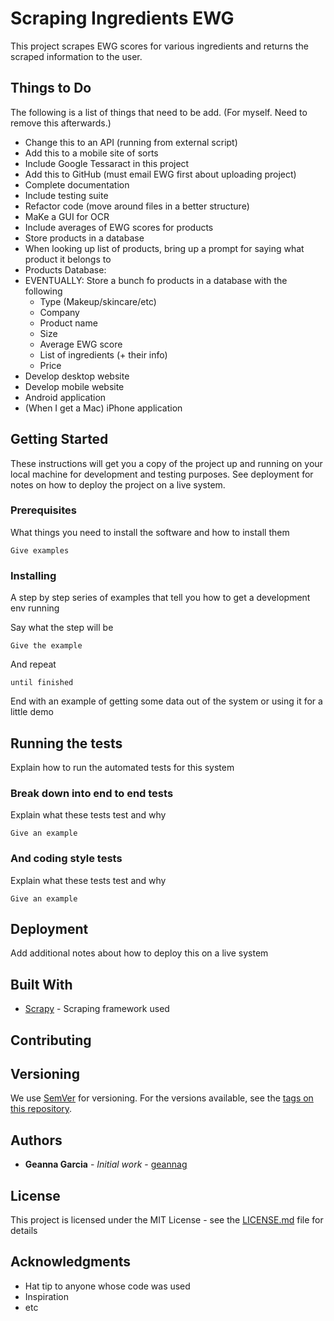 # Scraping Ingredients EWG

This project scrapes EWG scores for various ingredients and returns the scraped information to the user.

## Things to Do

The following is a list of things that need to be add. (For myself. Need to remove this afterwards.)

* Change this to an API (running from external script)
* Add this to a mobile site of sorts
* Include Google Tessaract in this project
* Add this to GitHub (must email EWG first about uploading project)
* Complete documentation
* Include testing suite
* Refactor code (move around files in a better structure)
* MaKe a GUI for OCR
* Include averages of EWG scores for products
* Store products in a database
* When looking up list of products, bring up a prompt for saying what product it belongs to
* Products Database: 
* EVENTUALLY: Store a bunch fo products in a database with the following
    * Type (Makeup/skincare/etc)
    * Company
    * Product name
    * Size
    * Average EWG score
    * List of ingredients (+ their info)
    * Price
* Develop desktop website
* Develop mobile website
* Android application
* (When I get a Mac) iPhone application
## Getting Started

These instructions will get you a copy of the project up and running on your local machine for development and testing purposes. See deployment for notes on how to deploy the project on a live system.

### Prerequisites

What things you need to install the software and how to install them

```
Give examples
```

### Installing

A step by step series of examples that tell you how to get a development env running

Say what the step will be

```
Give the example
```

And repeat

```
until finished
```

End with an example of getting some data out of the system or using it for a little demo

## Running the tests

Explain how to run the automated tests for this system

### Break down into end to end tests

Explain what these tests test and why

```
Give an example
```

### And coding style tests

Explain what these tests test and why

```
Give an example
```

## Deployment

Add additional notes about how to deploy this on a live system

## Built With

* [Scrapy](https://scrapy.org/) - Scraping framework used

## Contributing

<!-- Please read [CONTRIBUTING.md](https://gist.github.com/geannag/blurb) for details on our code of conduct, and the process for submitting pull requests to us. -->

## Versioning

We use [SemVer](http://semver.org/) for versioning. For the versions available, see the [tags on this repository](https://github.com/your/project/tags). 

## Authors

* **Geanna Garcia** - *Initial work* - [geannag](https://github.com/geannag) 
<!-- I need to double check what my thingy was -->

## License

This project is licensed under the MIT License - see the [LICENSE.md](LICENSE.md) file for details

## Acknowledgments

* Hat tip to anyone whose code was used
* Inspiration
* etc
